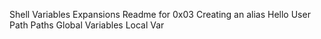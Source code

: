 Shell Variables Expansions
Readme for 0x03
Creating an alias
Hello User
Path
Paths
Global Variables
Local Var
